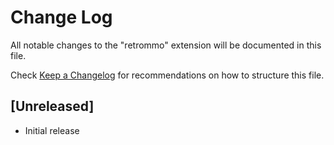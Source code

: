 # Change Log

All notable changes to the "retrommo" extension will be documented in this file.

Check [Keep a Changelog](http://keepachangelog.com/) for recommendations on how to structure this file.

## [Unreleased]

- Initial release